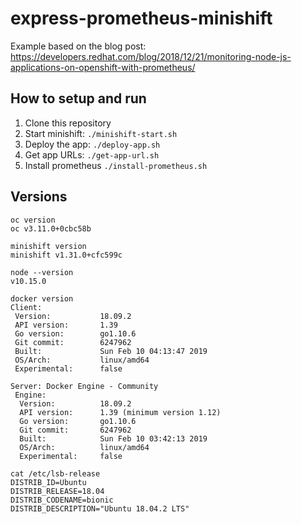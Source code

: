 # express-prometheus-minishift
Example based on the blog post: https://developers.redhat.com/blog/2018/12/21/monitoring-node-js-applications-on-openshift-with-prometheus/


## How to setup and run 

1. Clone this repository
2. Start minishift: `./minishift-start.sh`
3. Deploy the app:  `./deploy-app.sh`
4. Get app URLs: `./get-app-url.sh`
5. Install prometheus `./install-prometheus.sh`

## Versions

```
oc version
oc v3.11.0+0cbc58b

minishift version
minishift v1.31.0+cfc599c

node --version
v10.15.0

docker version
Client:
 Version:           18.09.2
 API version:       1.39
 Go version:        go1.10.6
 Git commit:        6247962
 Built:             Sun Feb 10 04:13:47 2019
 OS/Arch:           linux/amd64
 Experimental:      false

Server: Docker Engine - Community
 Engine:
  Version:          18.09.2
  API version:      1.39 (minimum version 1.12)
  Go version:       go1.10.6
  Git commit:       6247962
  Built:            Sun Feb 10 03:42:13 2019
  OS/Arch:          linux/amd64
  Experimental:     false

cat /etc/lsb-release
DISTRIB_ID=Ubuntu
DISTRIB_RELEASE=18.04
DISTRIB_CODENAME=bionic
DISTRIB_DESCRIPTION="Ubuntu 18.04.2 LTS"
```

